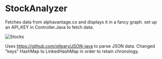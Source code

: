 # StockAnalyzer
Fetches data from alphavantage.co and displays it in a fancy graph.
set up an API_KEY in Controller.Java to fetch data.

![Stocks](https://i.imgur.com/4igrcUL.png)

Uses https://github.com/stleary/JSON-java to parse JSON data. Changed "keys" HashMap to LinkedHashMap in order to retain chronology.
